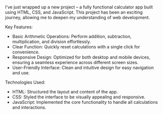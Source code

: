 

I've just wrapped up a new project – a fully functional calculator app built using HTML, CSS, and JavaScript. This project has been an exciting journey, allowing me to deepen my understanding of web development.

 Key Features:
- Basic Arithmetic Operations:  Perform addition, subtraction, multiplication, and division effortlessly.
- Clear Function: Quickly reset calculations with a single click for convenience.
- Responsive Design: Optimized for both desktop and mobile devices, ensuring a seamless experience across different screen sizes.
- User-Friendly Interface:  Clean and intuitive design for easy navigation and use.

Technologies Used:
- HTML: Structured the layout and content of the app.
- CSS: Styled the interface to be visually appealing and responsive.
- JavaScript: Implemented the core functionality to handle all calculations and interactions.





